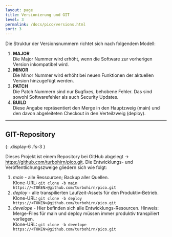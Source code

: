 ```yaml
---
layout: page
title: Versionierung und GIT
level: 3
permalink: /docs/pico/versions.html
sort: 3
---
```


Die Struktur der Versionsnummern richtet sich nach folgendem Modell: 
1. **MAJOR**  
Die Major Nummer wird erhöht, wenn die Software zur vorherigen Version inkompatibel wird.
2. **MINOR**  
Die Minor Nummer wird erhöht bei neuen Funktionen der aktuellen Version hinzugefügt werden.
3. **PATCH**  
Die Patch Nummern sind nur Bugfixes, behobene Fehler. Das sind sowohl Softwarefehler als auch Security Updates.
4. **BUILD**  
Diese Angabe repräsentiert den Merge in den Hauptzweig (main) und den davon abgeleiteten Checkout in den Verteilzweig (deploy).

***

## GIT-Repository
{: .display-6 .fs-3 }

Dieses Projekt ist einem Repository bei GitHub abgelegt → https://github.com/turbohirn/pico.git. Die Entwicklungs- und Veröffentlichungszweige gliedern sich wie folgt:  

1. *main* - alle Ressourcen; Backup aller Quellen.  
Klone-URL: `git clone -b main https://<TOKEN>@github.com/turbohirn/pico.git`
2. *deploy* - alle transpilierten Laufzeit-Assets für den Produktiv-Betrieb.  
Klone-URL: `git clone -b deploy https://<TOKEN>@github.com/turbohirn/pico.git`
3. *develope* - Hier befinden sich alle Entwicklungs-Resourcen. Hinweis: Merge-Files für main und deploy müssen immer produktiv transpiliert vorliegen.  
Klone-URL: `git clone -b develope https://<TOKEN>@github.com/turbohirn/pico.git`

